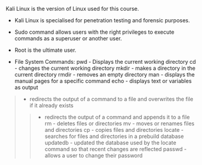 Kali Linux is the version of Linux used for this course.

- Kali Linux is specialised for penetration testing and forensic purposes.

- Sudo command allows users with the right privileges to execute commands as a superuser or another user.
- Root is the ultimate user.

- File System Commands:
pwd - Displays the current working directory
cd - changes the current working directory
mkdir - makes a directory in the current directory
rmdir - removes an empty directory
man - displays the manual pages for a specific command
echo - displays text or variables as output
> - redirects the output of a command to a file and overwrites the file if it already exists
>> - redirects the output of a command and appends it to a file
rm - deletes files or directories
mv - moves or renames files and directories
cp - copies files and directories
locate - searches for files and directories in a prebuild database
updatedb - updated the database used by the locate command so that recent changes are reflected
passwd - allows a user to change their password
